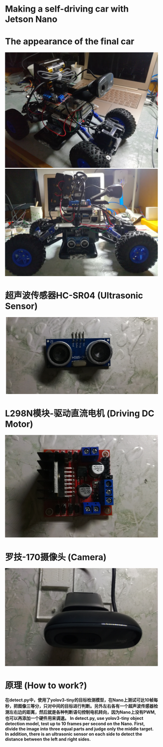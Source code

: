 # Making a self-driving car with Jetson Nano
# The appearance of the final car
![](https://github.com/leemathew1998/JetsonNano-Mini-Self-Driving-Car/blob/master/assets/20190627214116.png)
![](https://github.com/leemathew1998/JetsonNano-Mini-Self-Driving-Car/blob/master/assets/20190627214137.png)
# 超声波传感器HC-SR04 (Ultrasonic Sensor)
![](https://github.com/leemathew1998/JetsonNano-Mini-Self-Driving-Car/blob/master/assets/20190627214029.png)
# L298N模块-驱动直流电机 (Driving DC Motor)
![](https://github.com/leemathew1998/JetsonNano-Mini-Self-Driving-Car/blob/master/assets/20190627213957.png)
# 罗技-170摄像头 (Camera)
![](https://github.com/leemathew1998/JetsonNano-Mini-Self-Driving-Car/blob/master/assets/20190627214053.png)
# 原理 (How to work?)
**在detect.py中，使用了yolov3-tiny的目标检测模型，在Nano上测试可达10帧每秒，把图像三等分，只对中间的目标进行判断。另外左右各有一个超声波传感器检测左右边的距离，然后就是各种判断语句控制电机转向，因为Nano上没有PWM, 也可以再添加一个硬件用来调速。**
**In detect.py, use yolov3-tiny object detection model, test up to 10 frames per second on the Nano. First, divide the image into three equal parts and judge only the middle target. In addition, there is an ultrasonic sensor on each side to detect the distance between the left and right sides.**
